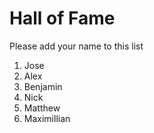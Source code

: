 # Hall of Fame
Please add your name to this list

1. Jose
2. Alex
3. Benjamin
4. Nick
5. Matthew
6. Maximillian
